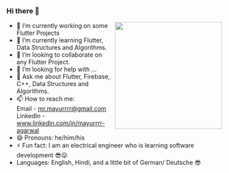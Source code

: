 ### Hi there 👋

<img src='https://media.giphy.com/media/USV0ym3bVWQJJmNu3N/giphy.gif' width='250'  align='right'>

- 🔭 I’m currently working on some Flutter Projects
- 🌱 I’m currently learning Flutter, Data Structures and Algorithms.
- 👯 I’m looking to collaborate on any Flutter Project.
- 🤔 I’m looking for help with ...
- 💬 Ask me about Flutter, Firebase, C++, Data Structures and Algorithms.
- 📫 How to reach me: <br/>
  Email - mr.mayurrrr@gmail.com
  <br/>
  LinkedIn - www.linkedin.com/in/mayurrrr-agarwal
  <br/>
- 😄 Pronouns: he/him/his
- ⚡ Fun fact: I am an electrical engineer who is learning software development :sunglasses::stuck_out_tongue:
- Languages: English, Hindi, and a little bit of German/ Deutsche :sunglasses:


